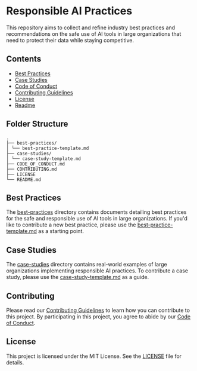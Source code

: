 # Responsible AI Practices

This repository aims to collect and refine industry best practices and recommendations on the safe use of AI tools in large organizations that need to protect their data while staying competitive.

## Contents

- [Best Practices](best-practices/)
- [Case Studies](case-studies/)
- [Code of Conduct](CODE_OF_CONDUCT.md)
- [Contributing Guidelines](CONTRIBUTING.md)
- [License](LICENSE)
- [Readme](README.md)

## Folder Structure

```
.
├── best-practices/
│ └── best-practice-template.md
├── case-studies/
│ └── case-study-template.md
├── CODE_OF_CONDUCT.md
├── CONTRIBUTING.md
├── LICENSE
└── README.md
```

## Best Practices

The [best-practices](best-practices/) directory contains documents detailing best practices for the safe and responsible use of AI tools in large organizations. If you'd like to contribute a new best practice, please use the [best-practice-template.md](best-practices/best-practice-template.md) as a starting point.

## Case Studies

The [case-studies](case-studies/) directory contains real-world examples of large organizations implementing responsible AI practices. To contribute a case study, please use the [case-study-template.md](case-studies/case-study-template.md) as a guide.

## Contributing

Please read our [Contributing Guidelines](CONTRIBUTING.md) to learn how you can contribute to this project. By participating in this project, you agree to abide by our [Code of Conduct](CODE_OF_CONDUCT.md).

## License

This project is licensed under the MIT License. See the [LICENSE](LICENSE) file for details.
